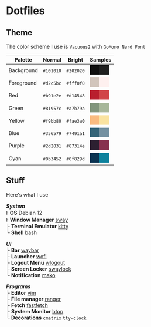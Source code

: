 # Dotfiles

## Theme
The color scheme I use is `Vacuous2` with `GoMono Nerd Font`

|  Palette    |  Normal   |  Bright   |  Samples                                                                        |
| ------------| --------- | ----------| --------------------------------------------------------------------------------|
| Background  | `#101010` | `#202020` | ![bg](./.color-samples/101010.jpg)![bg-alt](./.color-samples/202020.jpg)        |
| Foreground  | `#d2c5bc` | `#fff0f0` | ![fg](./.color-samples/d2c5bc.jpg)![fg-alt](./.color-samples/fff0f0.jpg)        |
| Red         | `#b91e2e` | `#d14548` | ![red](./.color-samples/b91e2e.jpg)![red-br](./.color-samples/d14548.jpg)       |
| Green       | `#81957c` | `#a7b79a` | ![green](./.color-samples/81957c.jpg)![green-br](./.color-samples/a7b79a.jpg)   |
| Yellow      | `#f9bb80` | `#fae3a0` | ![yellow](./.color-samples/f9bb80.jpg)![yellow-br](./.color-samples/fae3a0.jpg) |
| Blue        | `#356579` | `#7491a1` | ![blue](./.color-samples/356579.jpg)![blue-br](./.color-samples/7491a1.jpg)     |
| Purple      | `#2d2031` | `#87314e` | ![purple](./.color-samples/2d2031.jpg)![purple-br](./.color-samples/87314e.jpg) |
| Cyan        | `#0b3452` | `#0f829d` | ![cyan](./.color-samples/0b3452.jpg)![cyan-br](./.color-samples/0f829d.jpg)     |

## Stuff
Here's what I use

***System*** \
Ͱ **OS** Debian 12 \
Ͱ **Window Manager** [sway](https://github.com/swaywm/sway) \
├ **Terminal Emulator** [kitty](https://github.com/kovidgoyal/kitty) \
└ **Shell** bash


***UI*** \
├ **Bar** [waybar](https://github.com/Alexays/Waybar) \
├ **Launcher** [wofi](https://hg.sr.ht/~scoopta/wofi) \
├ **Logout Menu** [wlogout](https://github.com/ArtsyMacaw/wlogout) \
├ **Screen Locker** [swaylock](https://github.com/swaywm/swaylock) \
└ **Notification** [mako](https://github.com/emersion/mako)

***Programs*** \
├ **Editor** [vim](https://github.com/vim/vim) \
├ **File manager** [ranger](https://github.com/ranger/ranger) \
├ **Fetch** [fastfetch](https://github.com/fastfetch-cli/fastfetch) \
├ **System Monitor** [btop](https://github.com/aristocratos/btop) \
└ **Decorations** `cmatrix` `tty-clock`
